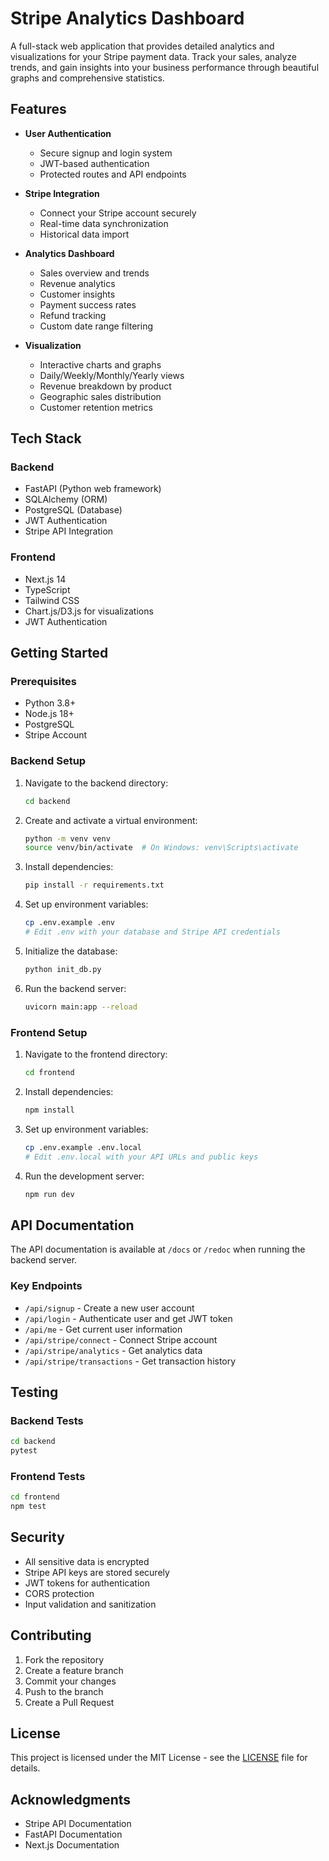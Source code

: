 # Stripe Analytics Dashboard

A full-stack web application that provides detailed analytics and visualizations for your Stripe payment data. Track your sales, analyze trends, and gain insights into your business performance through beautiful graphs and comprehensive statistics.

## Features

- **User Authentication**
  - Secure signup and login system
  - JWT-based authentication
  - Protected routes and API endpoints

- **Stripe Integration**
  - Connect your Stripe account securely
  - Real-time data synchronization
  - Historical data import

- **Analytics Dashboard**
  - Sales overview and trends
  - Revenue analytics
  - Customer insights
  - Payment success rates
  - Refund tracking
  - Custom date range filtering

- **Visualization**
  - Interactive charts and graphs
  - Daily/Weekly/Monthly/Yearly views
  - Revenue breakdown by product
  - Geographic sales distribution
  - Customer retention metrics

## Tech Stack

### Backend
- FastAPI (Python web framework)
- SQLAlchemy (ORM)
- PostgreSQL (Database)
- JWT Authentication
- Stripe API Integration

### Frontend
- Next.js 14
- TypeScript
- Tailwind CSS
- Chart.js/D3.js for visualizations
- JWT Authentication

## Getting Started

### Prerequisites
- Python 3.8+
- Node.js 18+
- PostgreSQL
- Stripe Account

### Backend Setup
1. Navigate to the backend directory:
   ```bash
   cd backend
   ```

2. Create and activate a virtual environment:
   ```bash
   python -m venv venv
   source venv/bin/activate  # On Windows: venv\Scripts\activate
   ```

3. Install dependencies:
   ```bash
   pip install -r requirements.txt
   ```

4. Set up environment variables:
   ```bash
   cp .env.example .env
   # Edit .env with your database and Stripe API credentials
   ```

5. Initialize the database:
   ```bash
   python init_db.py
   ```

6. Run the backend server:
   ```bash
   uvicorn main:app --reload
   ```

### Frontend Setup
1. Navigate to the frontend directory:
   ```bash
   cd frontend
   ```

2. Install dependencies:
   ```bash
   npm install
   ```

3. Set up environment variables:
   ```bash
   cp .env.example .env.local
   # Edit .env.local with your API URLs and public keys
   ```

4. Run the development server:
   ```bash
   npm run dev
   ```

## API Documentation

The API documentation is available at `/docs` or `/redoc` when running the backend server.

### Key Endpoints
- `/api/signup` - Create a new user account
- `/api/login` - Authenticate user and get JWT token
- `/api/me` - Get current user information
- `/api/stripe/connect` - Connect Stripe account
- `/api/stripe/analytics` - Get analytics data
- `/api/stripe/transactions` - Get transaction history

## Testing

### Backend Tests
```bash
cd backend
pytest
```

### Frontend Tests
```bash
cd frontend
npm test
```

## Security

- All sensitive data is encrypted
- Stripe API keys are stored securely
- JWT tokens for authentication
- CORS protection
- Input validation and sanitization

## Contributing

1. Fork the repository
2. Create a feature branch
3. Commit your changes
4. Push to the branch
5. Create a Pull Request

## License

This project is licensed under the MIT License - see the [LICENSE](LICENSE) file for details.

## Acknowledgments

- Stripe API Documentation
- FastAPI Documentation
- Next.js Documentation 